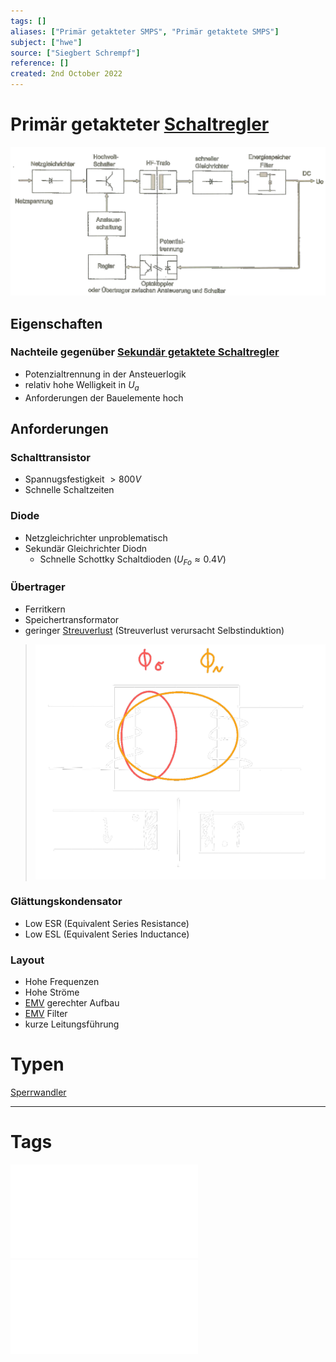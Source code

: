 ```yaml
---
tags: []
aliases: ["Primär getakteter SMPS", "Primär getaktete SMPS"]
subject: ["hwe"]
source: ["Siegbert Schrempf"]
reference: []
created: 2nd October 2022
---
```


# Primär getakteter [Schaltregler](hwe/Stromversorgungseinheiten/Schaltnetzteil.md)
![PrimGetaktSMPS](assets/PrimGetaktSMPS.png)
## Eigenschaften
### Nachteile gegenüber [Sekundär getaktete Schaltregler](hwe/Stromversorgungseinheiten/Sekundär%20getaktete%20Schaltregler.md)
- Potenzialtrennung in der Ansteuerlogik
- relativ hohe Welligkeit in $U_{a}$
- Anforderungen der Bauelemente hoch
## Anforderungen
### Schalttransistor
- Spannugsfestigkeit  $>800V$
- Schnelle Schaltzeiten
### Diode
- Netzgleichrichter unproblematisch
- Sekundär Gleichrichter Diodn
	- Schnelle Schottky Schaltdioden ($U_{Fo} \approx 0.4V$)
### Übertrager
- Ferritkern
- Speichertransformator
- geringer [Streuverlust](hf-technik/ksn%20(5)/Streuparameter.md) (Streuverlust verursacht Selbstinduktion)
>![325](hwe/assets/Trafo-Streuung.png)
### Glättungskondensator
- Low ESR (Equivalent Series Resistance)
- Low ESL (Equivalent Series Inductance)

### Layout
- Hohe Frequenzen
- Hohe Ströme
- [EMV](hwe/Elektromagnetische%20Verträglichkeit.md) gerechter Aufbau
- [EMV](hwe/Elektromagnetische%20Verträglichkeit.md) Filter
- kurze Leitungsführung

# Typen
[Sperrwandler](hwe/Stromversorgungseinheiten/Sperrwandler.md)

---
# Tags
![SMPS_intro](hwe/assets/pdf/SMPS_intro.pdf)
![Schaltnetzteile_Schmidt-Walter](hwe/assets/pdf/Schaltnetzteile_Schmidt-Walter.pdf)